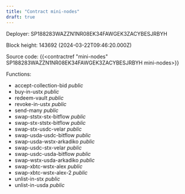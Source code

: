 ```yaml
---
title: "Contract mini-nodes"
draft: true
---
```

Deployer: SP188283WAZZN1NR08EK34FAWGEK3ZACYBESJRBYH


 



Block height: 143692 (2024-03-22T09:46:20.000Z)

Source code: {{<contractref "mini-nodes" SP188283WAZZN1NR08EK34FAWGEK3ZACYBESJRBYH mini-nodes>}}

Functions:

* accept-collection-bid _public_
* buy-in-ustx _public_
* redeem-vault _public_
* revoke-in-ustx _public_
* send-many _public_
* swap-ststx-stx-bitflow _public_
* swap-stx-ststx-bitflow _public_
* swap-stx-usdc-velar _public_
* swap-usda-usdc-bitflow _public_
* swap-usda-wstx-arkadiko _public_
* swap-usdc-stx-velar _public_
* swap-usdc-usda-bitflow _public_
* swap-wstx-usda-arkadiko _public_
* swap-xbtc-wstx-alex _public_
* swap-xbtc-wstx-alex-2 _public_
* unlist-in-stx _public_
* unlist-in-usda _public_
